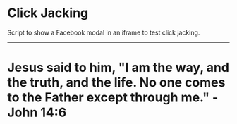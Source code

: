 # Click Jacking

Script to show a Facebook modal in an iframe to test click jacking.

---

# Jesus said to him, "I am the way, and the truth, and the life. No one comes to the Father except through me." - John 14:6
